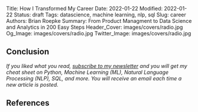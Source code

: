 Title: How I Transformed My Career
Date: 2022-01-22
Modified: 2022-01-22
Status: draft
Tags: datascience, machine learning, nlp, sql
Slug: career
Authors: Brian Roepke
Summary: From Product Managment to Data Science and Analytics in 200 Easy Steps
Header_Cover: images/covers/radio.jpg
Og_Image: images/covers/radio.jpg
Twitter_Image: images/covers/radio.jpg



## Conclusion


*If you liked what you read, [subscribe to my newsletter](https://campaign.dataknowsall.com/subscribe) and you will get my cheat sheet on Python, Machine Learning (ML), Natural Language Processing (NLP), SQL, and more. You will receive an email each time a new article is posted.*

## References

